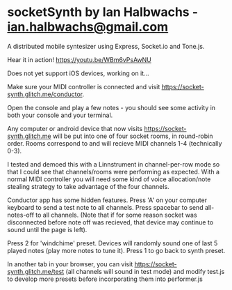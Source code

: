 # socketSynth by Ian Halbwachs  - ian.halbwachs@gmail.com
A distributed mobile syntesizer using Express, Socket.io and Tone.js. 

Hear it in action! <https://youtu.be/WBm6vPsAwNU>

Does not yet support iOS devices, working on it...

Make sure your MIDI controller is connected and visit 
<a href="https://socket-synth.glitch.me/conductor" target="_blank">https://socket-synth.glitch.me/conductor</a>.

Open the console and play a few notes -  you should see some activity in both your console and your terminal. 

Any computer or android device that now visits <a href="https://socket-synth.glitch.me" target="_blank">https://socket-synth.glitch.me</a> will be put into 
one of four socket rooms, in round-robin order. Rooms correspond to and will recieve MIDI 
channels 1-4 (technically 0-3).

I tested and demoed this with a Linnstrument in channel-per-row mode so that I could see that
channels/rooms were performing as expected. With a normal MIDI controller you will need some 
kind of voice allocation/note stealing strategy to take advantage of the four channels. 

Conductor app has some hidden features. Press 'A' on your computer keyboard to send a test note 
to all channels. Press spacebar to send all-notes-off to all channels. (Note that if for some reason 
socket was disconnected before note off was recieved, that device may continue to sound until the 
page is left).

Press 2 for 'windchime' preset. Devices will randomly sound one of last 5 played notes (play more 
notes to tune it). Press 1 to go back to synth preset.

In another tab in your browser, you can visit <a href="https://socket-synth.glitch.me/test" target="_blank">https://socket-synth.glitch.me/test</a> (all channels will sound in test mode) and modify test.js
to develop more presets before incorporating them into performer.js 